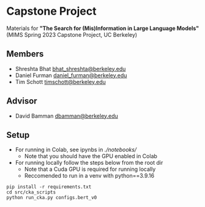 # Capstone Project

Materials for **"The Search for (Mis)Information in Large Language Models"** (MIMS Spring 2023 Capstone Project, UC Berkeley)

## Members

* Shreshta Bhat <bhat_shreshta@berkeley.edu>
* Daniel Furman <daniel_furman@berkeley.edu>
* Tim Schott <timschott@berkeley.edu>

## Advisor

* David Bamman <dbamman@berkeley.edu>

## Setup

* For running in Colab, see ipynbs in *./notebooks/*
    * Note that you should have the GPU enabled in Colab
* For running locally follow the steps below from the root dir
    * Note that a Cuda GPU is required for running locally 
    * Reccomended to run in a venv with python==3.9.16

```
pip install -r requirements.txt
cd src/cka_scripts
python run_cka.py configs.bert_v0
```
